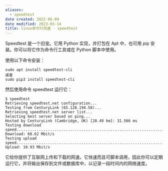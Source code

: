 ```yaml
---
aliases:
  - speedtest
date created: 2022-06-09
date modified: 2023-03-14
title: linux命令行测速 - speedtest
---
```


Speedtest 是一个旧宠。它用 Python 实现，并打包在 Apt 中，也可用 pip 安装。你可以将它作为命令行工具或在 Python 脚本中使用。

使用以下命令安装：

```
sudo apt install speedtest-cli
或者
sudo pip3 install speedtest-cli
```

然后使用命令 speedtest 运行它：

```
$ speedtest
Retrieving speedtest.net configuration...
Testing from CenturyLink (65.128.194.58)...
Retrieving speedtest.net server list...
Selecting best server based on ping...
Hosted by CenturyLink (Cambridge, UK) [20.49 km]: 31.566 ms
Testing download speed................................................................................
Download: 68.62 Mbit/s
Testing upload speed......................................................................................................
Upload: 10.93 Mbit/s
```

它给你提供了互联网上传和下载的网速。它快速而且可脚本调用，因此你可以定期运行它，并将输出保存到文件或数据库中，以记录一段时间内的网络速度。
